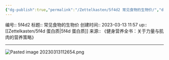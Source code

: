 ```yaml
---
{"dg-publish":true,"permalink":"/Zettelkasten/5f4d2 常见食物的生物价/","dgPassFrontmatter":true}
---
```


编号:: 5f4d2
标题:: 常见食物的生物价
创建时间:: 2023-03-13 11:57
up:: [[Zettelkasten/5f4d 蛋白质\|5f4d 蛋白质]]
来源:: 《健身营养全书：关于力量与肌肉的营养策略》

---

![Pasted image 20230313112654.png](/img/user/attachment/Pasted%20image%2020230313112654.png)